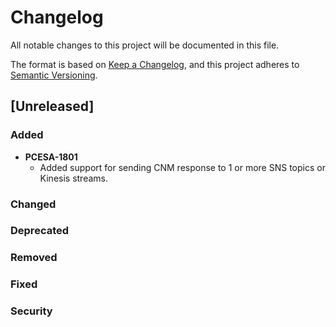 # Changelog

All notable changes to this project will be documented in this file.

The format is based on [Keep a Changelog](http://keepachangelog.com/en/1.0.0/),
and this project adheres to [Semantic Versioning](https://semver.org/spec/v2.0.0.html).

## [Unreleased]

### Added

- **PCESA-1801**
  - Added support for sending CNM response to 1 or more SNS topics or Kinesis streams.

### Changed

### Deprecated

### Removed

### Fixed

### Security
